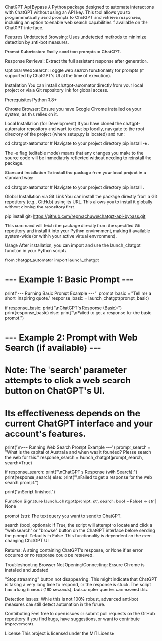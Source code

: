 ChatGPT Api Bypass
A Python package designed to automate interactions with ChatGPT without using an API key. This tool allows you to programmatically send prompts to ChatGPT and retrieve responses, including an option to enable web search capabilities if available on the ChatGPT interface.

Features
Undetected Browsing: Uses undetected methods to minimize detection by anti-bot measures.

Prompt Submission: Easily send text prompts to ChatGPT.

Response Retrieval: Extract the full assistant response after generation.

Optional Web Search: Toggle web search functionality for prompts (if supported by ChatGPT's UI at the time of execution).

Installation
You can install chatgpt-automator directly from your local project or via a Git repository link for global access.

Prerequisites
Python 3.8+

Chrome Browser: Ensure you have Google Chrome installed on your system, as this relies on it.

Local Installation (for Development)
If you have cloned the chatgpt-automator repository and want to develop locally, navigate to the root directory of the project (where setup.py is located) and run:

cd chatgpt-automator # Navigate to your project directory
pip install -e .

The -e flag (editable mode) means that any changes you make to the source code will be immediately reflected without needing to reinstall the package.

Standard Installation
To install the package from your local project in a standard way:

cd chatgpt-automator # Navigate to your project directory
pip install .

Global Installation via Git Link
You can install the package directly from a Git repository (e.g., GitHub) using its URL. This allows you to install it globally without cloning the repository first.


pip install git+https://github.com/reproachuwu/chatgpt-api-bypass.git

This command will fetch the package directly from the specified Git repository and install it into your Python environment, making it available system-wide (or within your active virtual environment).

Usage
After installation, you can import and use the launch_chatgpt function in your Python scripts.

from chatgpt_automator import launch_chatgpt

# --- Example 1: Basic Prompt ---
print("--- Running Basic Prompt Example ---")
prompt_basic = "Tell me a short, inspiring quote."
response_basic = launch_chatgpt(prompt_basic)

if response_basic:
    print("\nChatGPT's Response (Basic):")
    print(response_basic)
else:
    print("\nFailed to get a response for the basic prompt.")

# --- Example 2: Prompt with Web Search (if available) ---
# Note: The 'search' parameter attempts to click a web search button on ChatGPT's UI.
# Its effectiveness depends on the current ChatGPT interface and your account's features.
print("\n--- Running Web Search Prompt Example ---")
prompt_search = "What is the capital of Australia and when was it founded? Please search the web for this."
response_search = launch_chatgpt(prompt_search, search=True)

if response_search:
    print("\nChatGPT's Response (with Search):")
    print(response_search)
else:
    print("\nFailed to get a response for the web search prompt.")

print("\nScript finished.")

Function Signature
launch_chatgpt(prompt: str, search: bool = False) -> str | None

prompt (str): The text query you want to send to ChatGPT.

search (bool, optional): If True, the script will attempt to locate and click a "web search" or "browse" button on the ChatGPT interface before sending the prompt. Defaults to False. This functionality is dependent on the ever-changing ChatGPT UI.

Returns: A string containing ChatGPT's response, or None if an error occurred or no response could be retrieved.

Troubleshooting
Browser Not Opening/Connecting: Ensure Chrome is installed and updated.

"Stop streaming" button not disappearing: This might indicate that ChatGPT is taking a very long time to respond, or the response is stuck. The script has a long timeout (180 seconds), but complex queries can exceed this.

Detection Issues: While this is not 100% robust, advanced anti-bot measures can still detect automation in the future.

Contributing
Feel free to open issues or submit pull requests on the GitHub repository if you find bugs, have suggestions, or want to contribute improvements.

License
This project is licensed under the MIT License 
